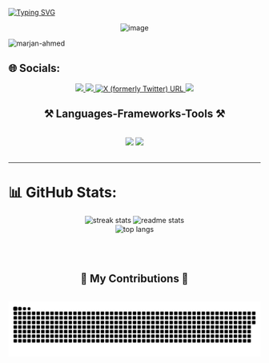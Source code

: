 <a href="https://git.io/typing-svg"><img src="https://readme-typing-svg.demolab.com?font=Raleway&weight=800&size=40&pause=880&color=3AE104&center=true&vCenter=true&width=435&lines=Welcome+to+My+Profile" alt="Typing SVG" /></a>

<div align="center" style="margin-top: '70px';">
  <img src="https://miro.medium.com/v2/resize:fit:996/1*xNQKHj5vR7w9AcY_bDKYYw.gif" alt="image"/>
</div>

<p align="left"> <img src="https://komarev.com/ghpvc/?username=marjan-ahmed&label=Profile%20views&color=0e75b6&style=flat" alt="marjan-ahmed" /></p>


## 🌐 Socials:
<div align="center"> 
  <a href="mailto:marjanahmed.dev@gmail.com">
    <img src="https://img.shields.io/badge/Gmail-333333?style=for-the-badge&logo=gmail&logoColor=red" />
  </a>
  <a href="https://linkedin.com/in/hafizmarjanahmed" target="_blank">
    <img src="https://img.shields.io/badge/LinkedIn-0077B5?style=for-the-badge&logo=linkedin&logoColor=white" target="_blank" />
  </a>
  <a href="https://x.com/m_marjanahmed" target="_blank">
    <img alt="X (formerly Twitter) URL" src="https://img.shields.io/badge/Twitter-1DA1F2?style=for-the-badge&logo=x&logoColor=white" target="blank">
  </a>
  <a href="https://marjanahmed.vercel.app" target="_blank">
     <img src="https://img.shields.io/badge/Portfolio-FF5722?style=for-the-badge&logo=todoist&logoColor=white" target="_blank" /> <!-- sqlite, safari, google-chrome are other good icon options -->
  </a>
</div>


<h2 align="center">⚒️ Languages-Frameworks-Tools ⚒️</h2>
<br/>
<div align="center">
    <img src="https://skillicons.dev/icons?i=react,bootstrap,html,css,vscode,github,figma,tailwind,git," />
    <img src="https://skillicons.dev/icons?i=nodejs,python,javascript,typescript,express,firebase,mongodb,nextjs,firebase" /><br>
</div>
<br/>
<hr/>

# 📊 GitHub Stats:
<div align=center>
  <img width=390 src="https://github-readme-streak-stats-salesp07.vercel.app/?user=marjan-ahmed&count_private=true&theme=react&border_radius=10" alt="streak stats"/>
  <img width=390 src="https://github-readme-stats-salesp07.vercel.app/api?username=marjan-ahmed&count_private=true&show_icons=true&theme=react&rank_icon=github&border_radius=10" alt="readme stats" />
  <br/>
  <img width=325 align="center" src="https://github-readme-stats-salesp07.vercel.app/api/top-langs/?username=marjan-ahmed&hide=HTML&langs_count=8&layout=compact&theme=react&border_radius=10&size_weight=0.5&count_weight=0.5&exclude_repo=github-readme-stats" alt="top langs" />
</div>

<br/><br/>


<div align="center">
  <h2>🐍 My Contributions 🐍</h2>
  <br>
  <img alt="snake eating my contributions" src="https://github.com/marjan-ahmed/marjan-ahmed/blob/manual-run-output/only-svg/github-contribution-grid-snake-dark.svg" />
  
  <br/><br/><br/>

<!-- Proudly created with GPRM ( https://gprm.itsvg.in ) -->
